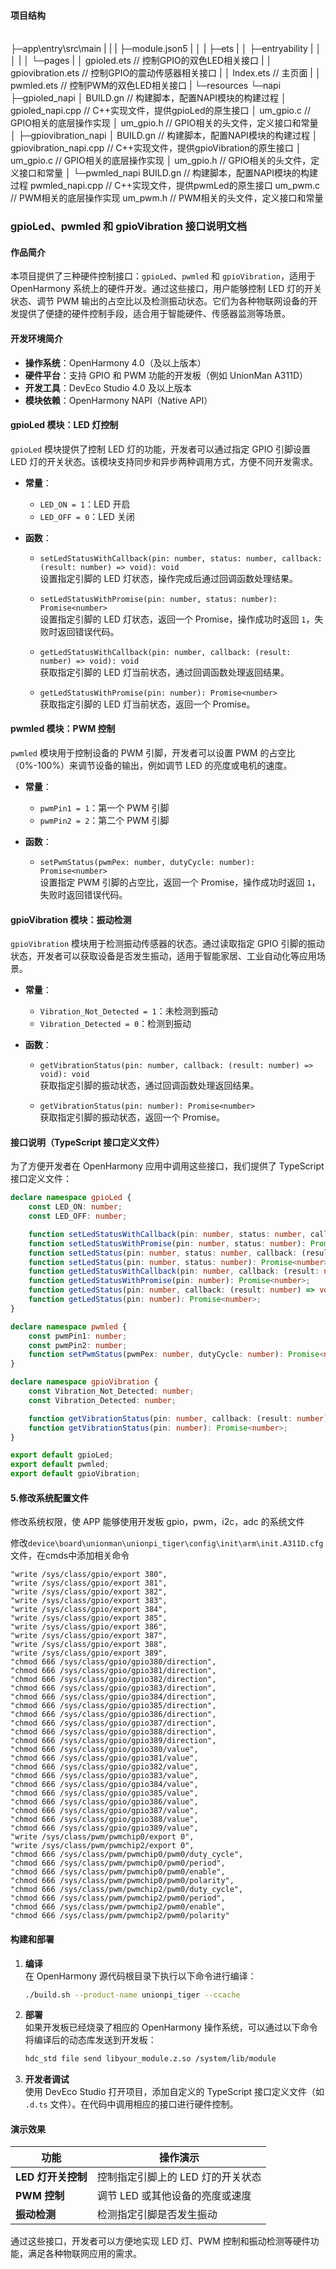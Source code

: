#### **项目结构**
\
├─app\entry\src\main
|          |
|          ├─module.json5
|          │
|          ├─ets
|          │  ├─entryability
|          │  │
|          │  └─pages
|          │          gpioled.ets   // 控制GPIO的双色LED相关接口
|          │          gpiovibration.ets // 控制GPIO的震动传感器相关接口
|          │          Index.ets   // 主页面
|          │          pwmled.ets    // 控制PWM的双色LED相关接口
|          └─resources
└─napi
    ├─gpioled_napi
    │      BUILD.gn                      // 构建脚本，配置NAPI模块的构建过程
    │      gpioled_napi.cpp               // C++实现文件，提供gpioLed的原生接口
    │      um_gpio.c                     // GPIO相关的底层操作实现
    │      um_gpio.h                     // GPIO相关的头文件，定义接口和常量
    │
    ├─gpiovibration_napi
    │      BUILD.gn                      // 构建脚本，配置NAPI模块的构建过程
    │      gpiovibration_napi.cpp         // C++实现文件，提供gpioVibration的原生接口
    │      um_gpio.c                     // GPIO相关的底层操作实现
    │      um_gpio.h                     // GPIO相关的头文件，定义接口和常量
    │
    └─pwmled_napi
            BUILD.gn                    // 构建脚本，配置NAPI模块的构建过程
            pwmled_napi.cpp              // C++实现文件，提供pwmLed的原生接口
            um_pwm.c                     // PWM相关的底层操作实现
            um_pwm.h                     // PWM相关的头文件，定义接口和常量
            
### gpioLed、pwmled 和 gpioVibration 接口说明文档

#### **作品简介**

本项目提供了三种硬件控制接口：`gpioLed`、`pwmled` 和 `gpioVibration`，适用于 OpenHarmony 系统上的硬件开发。通过这些接口，用户能够控制 LED 灯的开关状态、调节 PWM 输出的占空比以及检测振动状态。它们为各种物联网设备的开发提供了便捷的硬件控制手段，适合用于智能硬件、传感器监测等场景。

#### **开发环境简介**

- **操作系统**：OpenHarmony 4.0（及以上版本）
- **硬件平台**：支持 GPIO 和 PWM 功能的开发板（例如 UnionMan A311D）
- **开发工具**：DevEco Studio 4.0 及以上版本
- **模块依赖**：OpenHarmony NAPI（Native API）

#### **gpioLed 模块：LED 灯控制**

`gpioLed` 模块提供了控制 LED 灯的功能，开发者可以通过指定 GPIO 引脚设置 LED 灯的开关状态。该模块支持同步和异步两种调用方式，方便不同开发需求。

- **常量**：
  - `LED_ON = 1`：LED 开启
  - `LED_OFF = 0`：LED 关闭

- **函数**：
  - `setLedStatusWithCallback(pin: number, status: number, callback: (result: number) => void): void`  
    设置指定引脚的 LED 灯状态，操作完成后通过回调函数处理结果。
  
  - `setLedStatusWithPromise(pin: number, status: number): Promise<number>`  
    设置指定引脚的 LED 灯状态，返回一个 Promise，操作成功时返回 `1`，失败时返回错误代码。
  
  - `getLedStatusWithCallback(pin: number, callback: (result: number) => void): void`  
    获取指定引脚的 LED 灯当前状态，通过回调函数处理返回结果。
  
  - `getLedStatusWithPromise(pin: number): Promise<number>`  
    获取指定引脚的 LED 灯当前状态，返回一个 Promise。

#### **pwmled 模块：PWM 控制**

`pwmled` 模块用于控制设备的 PWM 引脚，开发者可以设置 PWM 的占空比（0%-100%）来调节设备的输出，例如调节 LED 的亮度或电机的速度。

- **常量**：
  - `pwmPin1 = 1`：第一个 PWM 引脚
  - `pwmPin2 = 2`：第二个 PWM 引脚

- **函数**：
  - `setPwmStatus(pwmPex: number, dutyCycle: number): Promise<number>`  
    设置指定 PWM 引脚的占空比，返回一个 Promise，操作成功时返回 `1`，失败时返回错误代码。

#### **gpioVibration 模块：振动检测**

`gpioVibration` 模块用于检测振动传感器的状态。通过读取指定 GPIO 引脚的振动状态，开发者可以获取设备是否发生振动，适用于智能家居、工业自动化等应用场景。

- **常量**：
  - `Vibration_Not_Detected = 1`：未检测到振动
  - `Vibration_Detected = 0`：检测到振动

- **函数**：
  - `getVibrationStatus(pin: number, callback: (result: number) => void): void`  
    获取指定引脚的振动状态，通过回调函数处理返回结果。

  - `getVibrationStatus(pin: number): Promise<number>`  
    获取指定引脚的振动状态，返回一个 Promise。

#### **接口说明（TypeScript 接口定义文件）**

为了方便开发者在 OpenHarmony 应用中调用这些接口，我们提供了 TypeScript 接口定义文件：

```ts
declare namespace gpioLed {
    const LED_ON: number;
    const LED_OFF: number;

    function setLedStatusWithCallback(pin: number, status: number, callback: (result: number) => void): void;
    function setLedStatusWithPromise(pin: number, status: number): Promise<number>;
    function setLedStatus(pin: number, status: number, callback: (result: number) => void): void;
    function setLedStatus(pin: number, status: number): Promise<number>;
    function getLedStatusWithCallback(pin: number, callback: (result: number) => void): void;
    function getLedStatusWithPromise(pin: number): Promise<number>;
    function getLedStatus(pin: number, callback: (result: number) => void): void;
    function getLedStatus(pin: number): Promise<number>;
}

declare namespace pwmled {
    const pwmPin1: number;
    const pwmPin2: number;
    function setPwmStatus(pwmPex: number, dutyCycle: number): Promise<number>;
}

declare namespace gpioVibration {
    const Vibration_Not_Detected: number;
    const Vibration_Detected: number;

    function getVibrationStatus(pin: number, callback: (result: number) => void): void;
    function getVibrationStatus(pin: number): Promise<number>;
}

export default gpioLed;
export default pwmled;
export default gpioVibration;
```

#### 5.修改系统配置文件

修改系统权限，使 APP 能够使用开发板 gpio，pwm，i2c，adc 的系统文件

修改`device\board\unionman\unionpi_tiger\config\init\arm\init.A311D.cfg `文件，在cmds中添加相关命令

```
"write /sys/class/gpio/export 380",
"write /sys/class/gpio/export 381",
"write /sys/class/gpio/export 382",
"write /sys/class/gpio/export 383",
"write /sys/class/gpio/export 384",
"write /sys/class/gpio/export 385",
"write /sys/class/gpio/export 386",
"write /sys/class/gpio/export 387",
"write /sys/class/gpio/export 388",
"write /sys/class/gpio/export 389",
"chmod 666 /sys/class/gpio/gpio380/direction",
"chmod 666 /sys/class/gpio/gpio381/direction",
"chmod 666 /sys/class/gpio/gpio382/direction",
"chmod 666 /sys/class/gpio/gpio383/direction",
"chmod 666 /sys/class/gpio/gpio384/direction",
"chmod 666 /sys/class/gpio/gpio385/direction",
"chmod 666 /sys/class/gpio/gpio386/direction",
"chmod 666 /sys/class/gpio/gpio387/direction",
"chmod 666 /sys/class/gpio/gpio388/direction",
"chmod 666 /sys/class/gpio/gpio389/direction",
"chmod 666 /sys/class/gpio/gpio380/value",
"chmod 666 /sys/class/gpio/gpio381/value",
"chmod 666 /sys/class/gpio/gpio382/value",
"chmod 666 /sys/class/gpio/gpio383/value",
"chmod 666 /sys/class/gpio/gpio384/value",
"chmod 666 /sys/class/gpio/gpio385/value",
"chmod 666 /sys/class/gpio/gpio386/value",
"chmod 666 /sys/class/gpio/gpio387/value",
"chmod 666 /sys/class/gpio/gpio388/value",
"chmod 666 /sys/class/gpio/gpio389/value",
"write /sys/class/pwm/pwmchip0/export 0",
"write /sys/class/pwm/pwmchip2/export 0",
"chmod 666 /sys/class/pwm/pwmchip0/pwm0/duty_cycle",
"chmod 666 /sys/class/pwm/pwmchip0/pwm0/period",
"chmod 666 /sys/class/pwm/pwmchip0/pwm0/enable",
"chmod 666 /sys/class/pwm/pwmchip0/pwm0/polarity",
"chmod 666 /sys/class/pwm/pwmchip2/pwm0/duty_cycle",
"chmod 666 /sys/class/pwm/pwmchip2/pwm0/period",
"chmod 666 /sys/class/pwm/pwmchip2/pwm0/enable",
"chmod 666 /sys/class/pwm/pwmchip2/pwm0/polarity"
```

#### **构建和部署**

1. **编译**  
   在 OpenHarmony 源代码根目录下执行以下命令进行编译：

   ```bash
   ./build.sh --product-name unionpi_tiger --ccache
   ```

2. **部署**  
   如果开发板已经烧录了相应的 OpenHarmony 操作系统，可以通过以下命令将编译后的动态库发送到开发板：

   ```bash
   hdc_std file send libyour_module.z.so /system/lib/module
   ```

3. **开发者调试**  
   使用 DevEco Studio 打开项目，添加自定义的 TypeScript 接口定义文件（如 `.d.ts` 文件）。在代码中调用相应的接口进行硬件控制。

#### **演示效果**

| 功能                         | 操作演示                          |
| ---------------------------- | --------------------------------- |
| **LED 灯开关控制**            | 控制指定引脚上的 LED 灯的开关状态   |
| **PWM 控制**                  | 调节 LED 或其他设备的亮度或速度    |
| **振动检测**                  | 检测指定引脚是否发生振动           |


通过这些接口，开发者可以方便地实现 LED 灯、PWM 控制和振动检测等硬件功能，满足各种物联网应用的需求。